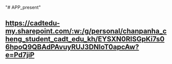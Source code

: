 "# APP_present" 

## https://cadtedu-my.sharepoint.com/:w:/g/personal/chanpanha_cheng_student_cadt_edu_kh/EYSXN0RISGpKi7s06hpoQ9QBAdPAvuyRUJ3DNloT0apcAw?e=Pd7jiP
